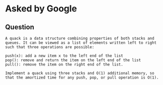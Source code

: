 # Asked by Google

## Question

`A quack is a data structure combining properties of both stacks and queues. It can be viewed as a list of elements written left to right such that three operations are possible:`

    push(x): add a new item x to the left end of the list
    pop(): remove and return the item on the left end of the list
    pull(): remove the item on the right end of the list.

`Implement a quack using three stacks and O(1) additional memory, so that the amortized time for any push, pop, or pull operation is O(1).`
